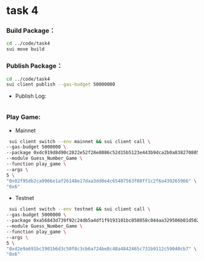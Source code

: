 <style>
pre {
    overflow-y:auto;
    max-height: 300px;
}
</style>

# task 4

### Build Package：

```bash
cd ../code/task4
sui move build
```

### Publish Package：

```bash
cd ../code/task4
sui client publish --gas-budget 50000000
```

* Publish Log:

```text

```

### Play Game:

* Mainnet

```bash
 sui client switch --env mainnet && sui client call \
--gas-budget 5000000 \
--package 0xdc919d8d90c2822e52f28e8086c52d15b5123e443b9dca2b0a838270805f364d \
--module Guess_Number_Game \
--function play_game \
--args \
5 \
"0x02f95db2ca9966e1af26148e17daa3dd0e4c65407563f08ff1c2f6a439265966" \
"0x6" 
```

* Testnet

```bash
 sui client switch --env testnet && sui client call \
--gas-budget 5000000 \
--package 0xa56843d739f92c24db5a4df1f9193101bc050858c044aa329506b01d502062f1 \
--module Guess_Number_Game \
--function play_game \
--args \
5 \
"0xd2e9a691bc1901b6d3c50f8c3cb6a724be8c48a4842465c731b9112c59040cb7" \
"0x6" 
```